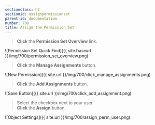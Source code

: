 ```yaml
---
sectionclass: h2
sectionid: assignpermissionset
parent-id: documentation
number: 700
title: Assign the Permission Set
---
```

>**Click** the **Permission Set Overview** link.

![Permission Set Quick Find]({{ site.baseurl }}/img/700/permission_set_overview.png)  

>**Click** the **Manage Assignments** button.

![New Permission]({{ site.url }}/img/700/click_manage_assignments.png)

>**Click** the **Add Assignments** button.

![Save Button]({{ site.url }}/img/700/click_add_assignment.png)

>Select the checkbox next to your user.  
**Click** the **Assign** button.

![Object Settings]({{ site.url }}/img/700/assign_perm_user.png)
